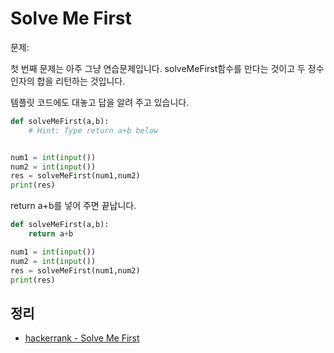 # Solve Me First
문제: [](https://www.hackerrank.com/challenges/solve-me-first/problem)

첫 번째 문제는 아주 그냥 연습문제입니다. solveMeFirst함수를 만다는 것이고 두 정수 인자의 합을 리턴하는 것입니다.

템플릿 코드에도 대놓고 답을 알려 주고 있습니다.
```python
def solveMeFirst(a,b):
	# Hint: Type return a+b below


num1 = int(input())
num2 = int(input())
res = solveMeFirst(num1,num2)
print(res)
```
return a+b를 넣어 주면 끝납니다.

```python
def solveMeFirst(a,b):
	return a+b

num1 = int(input())
num2 = int(input())
res = solveMeFirst(num1,num2)
print(res)
```


## 정리
* [hackerrank - Solve Me First](https://junho85.pe.kr/1521)
